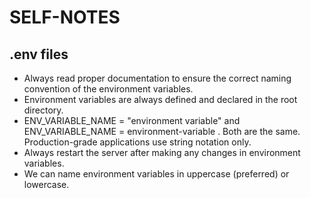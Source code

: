 # SELF-NOTES

## .env files

- Always read proper documentation to ensure the correct naming convention of the environment variables.
- Environment variables are always defined and declared in the root directory.
- ENV_VARIABLE_NAME = "environment variable" and ENV_VARIABLE_NAME = environment-variable . Both are the same. Production-grade applications use string notation only.
- Always restart the server after making any changes in environment variables.
- We can name environment variables in uppercase (preferred) or lowercase.
